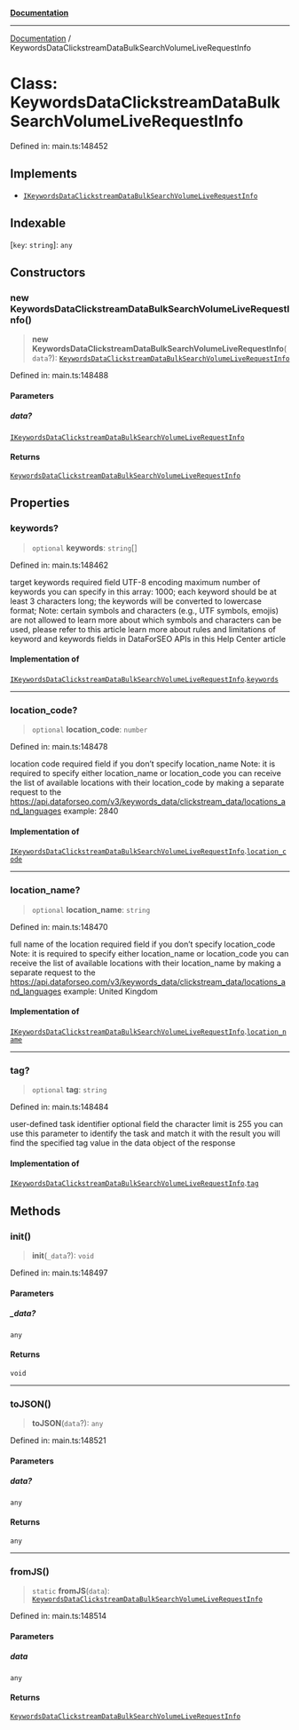 [**Documentation**](../README.md)

***

[Documentation](../README.md) / KeywordsDataClickstreamDataBulkSearchVolumeLiveRequestInfo

# Class: KeywordsDataClickstreamDataBulkSearchVolumeLiveRequestInfo

Defined in: main.ts:148452

## Implements

- [`IKeywordsDataClickstreamDataBulkSearchVolumeLiveRequestInfo`](../interfaces/IKeywordsDataClickstreamDataBulkSearchVolumeLiveRequestInfo.md)

## Indexable

\[`key`: `string`\]: `any`

## Constructors

### new KeywordsDataClickstreamDataBulkSearchVolumeLiveRequestInfo()

> **new KeywordsDataClickstreamDataBulkSearchVolumeLiveRequestInfo**(`data`?): [`KeywordsDataClickstreamDataBulkSearchVolumeLiveRequestInfo`](KeywordsDataClickstreamDataBulkSearchVolumeLiveRequestInfo.md)

Defined in: main.ts:148488

#### Parameters

##### data?

[`IKeywordsDataClickstreamDataBulkSearchVolumeLiveRequestInfo`](../interfaces/IKeywordsDataClickstreamDataBulkSearchVolumeLiveRequestInfo.md)

#### Returns

[`KeywordsDataClickstreamDataBulkSearchVolumeLiveRequestInfo`](KeywordsDataClickstreamDataBulkSearchVolumeLiveRequestInfo.md)

## Properties

### keywords?

> `optional` **keywords**: `string`[]

Defined in: main.ts:148462

target keywords
required field
UTF-8 encoding
maximum number of keywords you can specify in this array: 1000;
each keyword should be at least 3 characters long;
the keywords will be converted to lowercase format;
Note: certain symbols and characters (e.g., UTF symbols, emojis) are not allowed
to learn more about which symbols and characters can be used, please refer to this article
learn more about rules and limitations of keyword and keywords fields in DataForSEO APIs in this Help Center article

#### Implementation of

[`IKeywordsDataClickstreamDataBulkSearchVolumeLiveRequestInfo`](../interfaces/IKeywordsDataClickstreamDataBulkSearchVolumeLiveRequestInfo.md).[`keywords`](../interfaces/IKeywordsDataClickstreamDataBulkSearchVolumeLiveRequestInfo.md#keywords)

***

### location\_code?

> `optional` **location\_code**: `number`

Defined in: main.ts:148478

location code
required field if you don’t specify location_name
Note: it is required to specify either location_name or location_code
you can receive the list of available locations with their location_code by making a separate request to the
https://api.dataforseo.com/v3/keywords_data/clickstream_data/locations_and_languages
example:
2840

#### Implementation of

[`IKeywordsDataClickstreamDataBulkSearchVolumeLiveRequestInfo`](../interfaces/IKeywordsDataClickstreamDataBulkSearchVolumeLiveRequestInfo.md).[`location_code`](../interfaces/IKeywordsDataClickstreamDataBulkSearchVolumeLiveRequestInfo.md#location_code)

***

### location\_name?

> `optional` **location\_name**: `string`

Defined in: main.ts:148470

full name of the location
required field if you don’t specify location_code
Note: it is required to specify either location_name or location_code
you can receive the list of available locations with their location_name by making a separate request to the
https://api.dataforseo.com/v3/keywords_data/clickstream_data/locations_and_languages
example:
United Kingdom

#### Implementation of

[`IKeywordsDataClickstreamDataBulkSearchVolumeLiveRequestInfo`](../interfaces/IKeywordsDataClickstreamDataBulkSearchVolumeLiveRequestInfo.md).[`location_name`](../interfaces/IKeywordsDataClickstreamDataBulkSearchVolumeLiveRequestInfo.md#location_name)

***

### tag?

> `optional` **tag**: `string`

Defined in: main.ts:148484

user-defined task identifier
optional field
the character limit is 255
you can use this parameter to identify the task and match it with the result
you will find the specified tag value in the data object of the response

#### Implementation of

[`IKeywordsDataClickstreamDataBulkSearchVolumeLiveRequestInfo`](../interfaces/IKeywordsDataClickstreamDataBulkSearchVolumeLiveRequestInfo.md).[`tag`](../interfaces/IKeywordsDataClickstreamDataBulkSearchVolumeLiveRequestInfo.md#tag)

## Methods

### init()

> **init**(`_data`?): `void`

Defined in: main.ts:148497

#### Parameters

##### \_data?

`any`

#### Returns

`void`

***

### toJSON()

> **toJSON**(`data`?): `any`

Defined in: main.ts:148521

#### Parameters

##### data?

`any`

#### Returns

`any`

***

### fromJS()

> `static` **fromJS**(`data`): [`KeywordsDataClickstreamDataBulkSearchVolumeLiveRequestInfo`](KeywordsDataClickstreamDataBulkSearchVolumeLiveRequestInfo.md)

Defined in: main.ts:148514

#### Parameters

##### data

`any`

#### Returns

[`KeywordsDataClickstreamDataBulkSearchVolumeLiveRequestInfo`](KeywordsDataClickstreamDataBulkSearchVolumeLiveRequestInfo.md)
